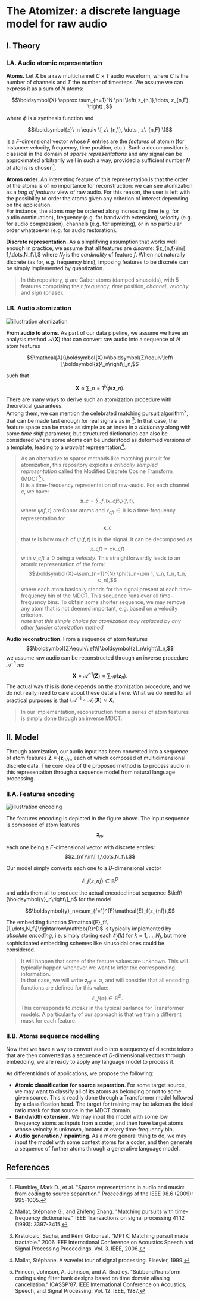 # The Atomizer: a discrete language model for raw audio

## I. Theory

### I.A. Audio atomic representation


**Atoms.** Let $\boldsymbol{X}$ be a raw multichannel $C\times T$ audio waveform, where $C$ is the number of channels and $T$ the number of timesteps. We assume we can express it as a sum of $N$ atoms:

$$\boldsymbol{X} \approx \sum_{n=1}^N \phi \left( z_{n,1},\dots, z_{n,F} \right) ,$$

where $\phi$ is a synthesis function and 

$$\boldsymbol{z}\_n \equiv \[ z\_{n,1}, \dots , z\_{n,F} \]$$

is a $F$-dimensional vector whose $F$ entries are the _features_ of atom $n$ (for instance: velocity, frequency, time position, etc.). Such a decomposition is classical in the domain of _sparse representations_ and any signal can be approximated arbitrarily well in such a way, provided a sufficient number $N$ of atoms is chosen[^1].

**Atoms order**. An interesting feature of this representation is that the order of the atoms is of no importance for reconstruction: we can see atomization as a _bag of features_ view of raw audio. For this reason, the user is left with the possibility to order the atoms given any criterion of interest depending on the application.  
For instance, the atoms may be ordered along increasing time (e.g. for audio continuation), frequency (e.g. for bandwidth extension), velocity (e.g. for audio compression), channels (e.g. for upmixing), or in no particular order whatsoever (e.g. for audio restoration).
    
**Discrete representation.** As a simplifying assumption that works well enough in practice, we assume that all features are _discrete_:
$z_{n,f}\in\[ 1,\dots,N_f\],$ where $N_f$ is the _cardinality_ of feature $f$. When not naturally discrete (as for, e.g. frequency bins), imposing features to be discrete can be simply implemented by quantization.


> In this repository, $\phi$ are Gabor atoms (damped sinusoids), with 5 features comprising their _frequency_, _time_ position, _channel_, _velocity_ and _sign_ (phase).


### I.B. Audio atomization

![illustration atomization](doc/fig/atomization.png)

**From audio to atoms**. As part of our data pipeline, we assume we have an analysis method $\mathcal{A}(\boldsymbol{X})$ that can convert raw audio into a sequence of  $N$ atom features 

$$\mathcal{A}(\boldsymbol{X})=\boldsymbol{Z}\equiv\left\[\boldsymbol{z}\_n\right\]_n,$$

such that 

$$\boldsymbol{X}\approx\sum\_{n=1}^N\phi ( \boldsymbol{z}\_n).$$

There are many ways to derive such an atomization procedure with theoretical guarantees.   
Among them, we can mention the celebrated matching pursuit algorithm[^2], that can be made fast enough for real signals as in [^3]. In that case, the feature space can be made as simple as an index in a _dictionary_ along with some _time shift_ parameter, but structured dictionaries can also be considered where some atoms can be understood as deformed versions of a template, leading to a _wavelet_ representation[^4].

> As an alternative to sparse methods like matching pursuit for atomization, this repository exploits a _critically sampled representation_ called the Modified Discrete Cosine Transform (MDCT[^5]).  
> It is a time-frequency representation of raw-audio. For each channel $c$, we have: 
> $$\boldsymbol{x}\_c=\sum\_{f,t} x\_{cft}\psi (f,t),$$
> where $\psi (f,t)$ are Gabor atoms and $x_{cft} \in \mathbb{R}$ is a time-frequency representation for $$\textbf{x}\_c$$ 
> 
> that tells how much of $\psi (f,t)$ is in the signal. It can be decomposed as 
> $$x\_{cft}=\pm v\_{cft}$$
> with $v\_{cft}\geq 0$ being a _velocity_. This straightforwardly leads to an atomic representation of the form:  
$$\boldsymbol{X}=\sum_{n=1}^{N} \phi(s_n=\pm 1, v_n, f_n, t_n, c_n),$$
where each atom basically stands for the signal present at each time-frequency bin of the MDCT. This sequence runs over all time-frequency bins. To obtain some shorter sequence, we may remove any atom that is not deemed important, e.g. based on a velocity criterion.  
> _note that this simple choice for atomization may replaced by any other fancier atomization method._

**Audio reconstruction**. From a sequence of atom features 
$$\boldsymbol{Z}\equiv\left\[\boldsymbol{z}_n\right\]_n,$$
we assume raw audio can be reconstructed through an inverse procedure $\mathcal{A}^{-1}$ as:
$$\boldsymbol{X}=\mathcal{A}^{-1}(\boldsymbol{Z})=\sum_n\phi\left(\boldsymbol{z}_n\right).$$
The actual way this is done depends on the atomization procedure, and we do not really need to care about these details here. What we do need for all practical purposes is that $(\mathcal{A}^{-1}\circ\mathcal{A})(\textbf{X})\approx\textbf{X}$.

> In our implementation, reconstruction from a series of atom features is simply done through an inverse MDCT.


## II. Model

Through atomization, our audio input has been converted into a sequence of atom features $\textbf{Z}\equiv\{\textbf{z}_n\}_n$, each of which composed of multidimensional discrete data. The core idea of the proposed method is to process audio in this representation through a sequence model from natural language processing.

### II.A. Features encoding

![illustration encoding](doc/fig/features_encoding.png)

The features encoding is depicted in the figure above. The input sequence is composed of atom features 
$$\boldsymbol{z}_n,$$

each one being a $F$-dimensional vector with discrete entries:
$$z_{nf}\in\[ 1,\dots,N_f\].$$

Our model simply converts each one to a $D$-dimensional vector

$$\mathcal{E}\_f (z\_{nf})\in\mathbb{R}^D$$

and adds them all to produce the actual encoded input sequence $\left\[\boldsymbol{y}_n\right\]_n$
for the model:

$$\boldsymbol{y}_n=\sum_{f=1}^{F}\mathcal{E}_f(z_{nf}),$$ 
 
The embedding function $\mathcal{E}_f:\[1,\dots,N_f\]\rightarrow\mathbb{R}^D$ is typically implemented by _absolute encoding_, i.e. simply storing each $\mathcal{E}_f(k)$ for $k=1,\dots,N_f$, but more sophisticated embedding schemes like sinusoidal ones could be considered.

> It will happen that some of the feature values are unknown. This will typically happen whenever we want to infer the corresponding information.  
In that case, we will write $\boldsymbol{z}_{nf}=\emptyset,$ and will consider that all encoding functions are defined for this value: 
$$\mathcal{E}\_f(\emptyset)\in\mathbb{R}^D.$$
This corresponds to _masks_ in the typical parlance for Transformer models. A particularity of our approach is that we train a different mask for each feature.

### II.B. Atoms sequence modelling
Now that we have a way to convert audio into a sequency of discrete tokens that are then converted as a sequence of $D$-dimensional vectors through embedding, we are ready to apply any language model to process it.

As different kinds of applications, we propose the following:
* **Atomic classification for source separation**. For some target source, we may want to classify all of its atoms as belonging or not to some given source. This is readily done through a Transformer model followed by a classification head. The target for training may be taken as the ideal ratio mask for that source in the MDCT domain.
* **Bandwidth extension**. We may input the model with some low frequency atoms as inputs from a coder, and then have target atoms whose velocity is unknown, located at every time-frequency bin.
* **Audio generation / inpainting**. As a more general thing to do, we may input the model with some context atoms for a coder, and then generate a sequence of further atoms through a generative language model.

## References


[^1]: Plumbley, Mark D., et al. "Sparse representations in audio and music: from coding to source separation." Proceedings of the IEEE 98.6 (2009): 995-1005.

[^2]: Mallat, Stéphane G., and Zhifeng Zhang. "Matching pursuits with time-frequency dictionaries." IEEE Transactions on signal processing 41.12 (1993): 3397-3415.

[^3]: Krstulovic, Sacha, and Rémi Gribonval. "MPTK: Matching pursuit made tractable." 2006 IEEE International Conference on Acoustics Speech and Signal Processing Proceedings. Vol. 3. IEEE, 2006.

[^4]: Mallat, Stéphane. A wavelet tour of signal processing. Elsevier, 1999.

[^5]: Princen, Johnson, A. Johnson, and A. Bradley. "Subband/transform coding using filter bank designs based on time domain aliasing cancellation." ICASSP'87. IEEE International Conference on Acoustics, Speech, and Signal Processing. Vol. 12. IEEE, 1987.

[^6]: Vaswani, Ashish, et al. "Attention is all you need." Advances in neural information processing systems 30 (2017).
